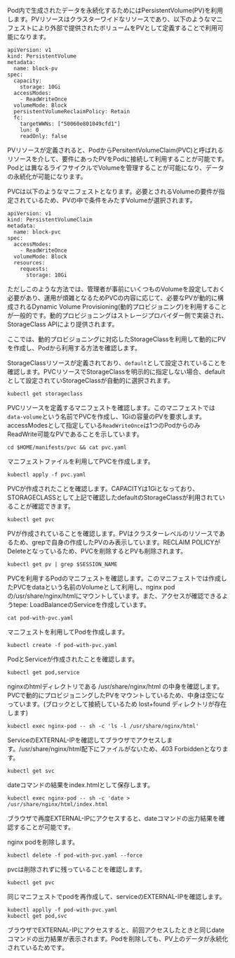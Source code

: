 Pod内で生成されたデータを永続化するためにはPersistentVolume(PV)を利用します。PVリソースはクラスターワイドなリソースであり、以下のようなマニフェストにより外部で提供されたボリュームをPVとして定義することで利用可能になります。

```
apiVersion: v1
kind: PersistentVolume
metadata:
  name: block-pv
spec:
  capacity:
    storage: 10Gi
  accessModes:
    - ReadWriteOnce
  volumeMode: Block
  persistentVolumeReclaimPolicy: Retain
  fc:
    targetWWNs: ["50060e801049cfd1"]
    lun: 0
    readOnly: false
```

PVリソースが定義されると、PodからPersitentVolumeClaim(PVC)と呼ばれるリソースを介して、要件にあったPVをPodに接続して利用することが可能です。Podとは異なるライフサイクルでVolumeを管理することが可能になり、データの永続化が可能になります。

PVCは以下のようなマニフェストとなります。必要とされるVolumeの要件が指定されているため、PVの中で条件をみたすVolumeが選択されます。

```
apiVersion: v1
kind: PersistentVolumeClaim
metadata:
  name: block-pvc
spec:
  accessModes:
    - ReadWriteOnce
  volumeMode: Block
  resources:
    requests:
      storage: 10Gi
```

ただしこのような方法では、管理者が事前にいくつものVolumeを設定しておく必要があり、運用が煩雑となるためPVCの内容に応じて、必要なPVが動的に構成されるDynamic Volume Provisioning(動的プロビジョニング)を利用することが一般的です。動的プロビジョニングはストレージプロバイダー側で実装され、StorageClass APIにより提供されます。

ここでは、動的プロビジョニングに対応したStorageClassを利用して動的にPVを作成し、Podから利用する方法を確認します。

StorageClassリソースが定義されており、```default```として設定されていることを確認します。PVCリソースでStorageClassを明示的に指定しない場合、defaultとして設定されていStorageClassが自動的に選択されます。

```execute
kubectl get storageclass
```

PVCリソースを定義するマニフェストを確認します。このマニフェストでは```data-volume```という名前でPVCを作成し、1Giの容量のPVを要求します。accessModesとして指定している```ReadWriteOnce```は1つのPodからのみReadWrite可能なPVであることを示しています。

```execute
cd $HOME/manifests/pvc && cat pvc.yaml
```

マニフェストファイルを利用してPVCを作成します。

```execute
kubectl apply -f pvc.yaml
```

PVCが作成されたことを確認します。CAPACITYは1Giとなっており、STORAGECLASSとして上記で確認したdefaultのStorageClassが利用されていることが確認できます。

```execute
kubectl get pvc
```

PVが作成されていることを確認します。PVはクラスターレベルのリソースであるため、grepで自身の作成したPVのみ表示しています。RECLAIM POLICYがDeleteとなっているため、PVCを削除するとPVも削除されます。

```execute
kubectl get pv | grep $SESSION_NAME
```

PVCを利用するPodのマニフェストを確認します。このマニフェストでは作成したPVCをdataという名前のVolumeとして利用し、nginx podの/usr/share/nginx/htmlにマウントしています。また、アクセスが確認できるようtepe: LoadBalanceのServiceを作成しています。

```execute
cat pod-with-pvc.yaml
```

マニフェストを利用してPodを作成します。

```execute
kubectl create -f pod-with-pvc.yaml
```

PodとServiceが作成されたことを確認します。


```execute
kubectl get pod,service
````

nginxのhtmlディレクトリである /usr/share/nginx/html の中身を確認します。PVCで動的にプロビジョニングしたPVをマウントしているため、中身は空になっています。(ブロックとして接続しているため lost+found ディレクトリが存在します)

```execute
kubectl exec nginx-pod -- sh -c 'ls -l /usr/share/nginx/html'
```

ServiceのEXTERNAL-IPを確認してブラウザでアクセスします。/usr/share/nginx/html配下にファイルがないため、403 Forbiddenとなります。

```execute
kubectl get svc
```

dateコマンドの結果をindex.htmlとして保存します。

```execute
kubectl exec nginx-pod -- sh -c 'date > /usr/share/nginx/html/index.html
```

ブラウザで再度EXTERNAL-IPにアクセスすると、dateコマンドの出力結果を確認することが可能です。

nginx podを削除します。

```execute
kubectl delete -f pod-with-pvc.yaml --force
```

pvcは削除されずに残っていることを確認します。

```execute
kubectl get pvc
```

同じマニフェストでpodを再作成して、serviceのEXTERNAL-IPを確認します。

```execute
kubectl applly -f pod-with-pvc.yaml
kubectl get pod,svc
```

ブラウザでEXTERNAL-IPにアクセスすると、前回アクセスしたときと同じdateコマンドの出力結果が表示されます。Podを削除しても、PV上のデータが永続化されているためです。

